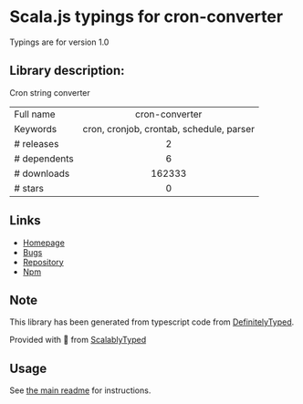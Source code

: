 
# Scala.js typings for cron-converter

Typings are for version 1.0

## Library description:
Cron string converter

|                    |                 |
| ------------------ | :-------------: |
| Full name          | cron-converter |
| Keywords           | cron, cronjob, crontab, schedule, parser |
| # releases         | 2 |
| # dependents       | 6 |
| # downloads        | 162333 |
| # stars            | 0 |

## Links
- [Homepage](https://github.com/roccivic/cron-converter#readme)
- [Bugs](https://github.com/roccivic/cron-converter/issues)
- [Repository](https://github.com/roccivic/cron-converter)
- [Npm](https://www.npmjs.com/package/cron-converter)
    


## Note
This library has been generated from typescript code from [DefinitelyTyped](https://definitelytyped.org).

Provided with :purple_heart: from [ScalablyTyped](https://github.com/oyvindberg/ScalablyTyped)

## Usage
See [the main readme](../../readme.md) for instructions.


